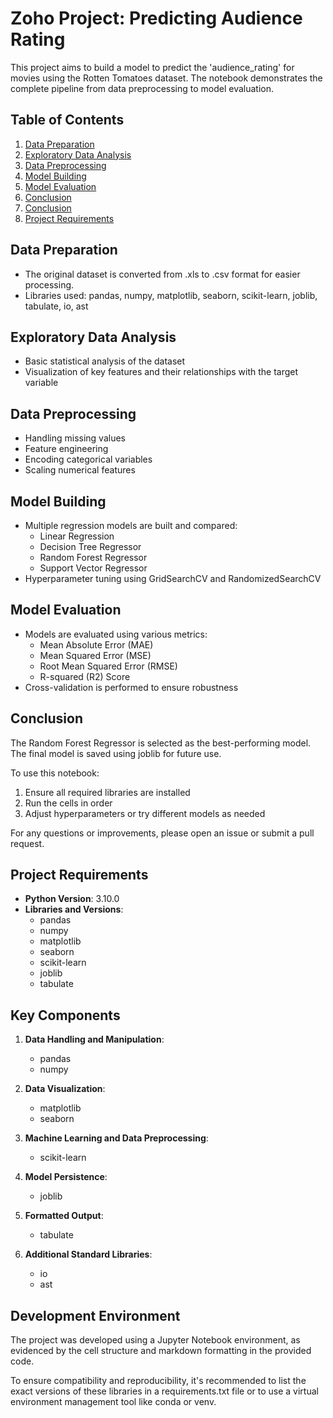 # Zoho Project: Predicting Audience Rating

This project aims to build a model to predict the 'audience_rating' for movies using the Rotten Tomatoes dataset. The notebook demonstrates the complete pipeline from data preprocessing to model evaluation.

## Table of Contents

1. [Data Preparation](#data-preparation)
2. [Exploratory Data Analysis](#exploratory-data-analysis)
3. [Data Preprocessing](#data-preprocessing)
4. [Model Building](#model-building)
5. [Model Evaluation](#model-evaluation)
6. [Conclusion](#conclusion)
7. [Conclusion](#conclusion)
8. [Project Requirements](#project-requirements)

## Data Preparation

- The original dataset is converted from .xls to .csv format for easier processing.
- Libraries used: pandas, numpy, matplotlib, seaborn, scikit-learn, joblib, tabulate, io, ast

## Exploratory Data Analysis

- Basic statistical analysis of the dataset
- Visualization of key features and their relationships with the target variable

## Data Preprocessing

- Handling missing values
- Feature engineering
- Encoding categorical variables
- Scaling numerical features

## Model Building

- Multiple regression models are built and compared:
  - Linear Regression
  - Decision Tree Regressor
  - Random Forest Regressor
  - Support Vector Regressor
- Hyperparameter tuning using GridSearchCV and RandomizedSearchCV

## Model Evaluation

- Models are evaluated using various metrics:
  - Mean Absolute Error (MAE)
  - Mean Squared Error (MSE)
  - Root Mean Squared Error (RMSE)
  - R-squared (R2) Score
- Cross-validation is performed to ensure robustness

## Conclusion

The Random Forest Regressor is selected as the best-performing model. The final model is saved using joblib for future use.

To use this notebook:

1. Ensure all required libraries are installed
2. Run the cells in order
3. Adjust hyperparameters or try different models as needed

For any questions or improvements, please open an issue or submit a pull request.

## Project Requirements

- **Python Version**: 3.10.0
- **Libraries and Versions**:
  - pandas
  - numpy
  - matplotlib
  - seaborn
  - scikit-learn
  - joblib
  - tabulate

## Key Components

1. **Data Handling and Manipulation**:
   - pandas
   - numpy

2. **Data Visualization**:
   - matplotlib
   - seaborn

3. **Machine Learning and Data Preprocessing**:
   - scikit-learn

4. **Model Persistence**:
   - joblib

5. **Formatted Output**:
   - tabulate

6. **Additional Standard Libraries**:
   - io
   - ast

## Development Environment

The project was developed using a Jupyter Notebook environment, as evidenced by the cell structure and markdown formatting in the provided code.

To ensure compatibility and reproducibility, it's recommended to list the exact versions of these libraries in a requirements.txt file or to use a virtual environment management tool like conda or venv.

